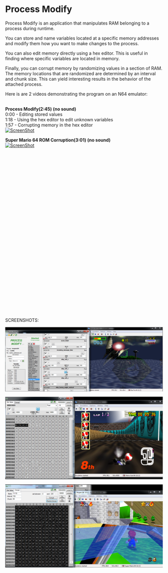 # Process Modify

Process Modify is an application that manipulates RAM belonging to a process during runtime.

You can store and name variables located at a specific memory addresses and modify them how you want to make changes to the process.

You can also edit memory directly using a hex editor. This is useful in finding where specific variables are located in memory.

Finally, you can corrupt memory by randomizing values in a section of RAM. The memory locations that are randomized are determined by an interval and chunk size. This can yield interesting results in the behavior of the attached process.

Here is are 2 videos demonstrating the program on an N64 emulator:<br><br>

**Process Modify(2:45) (no sound)**<br>
0:00 - Editing stored values <br>
1:18 - Using the hex editor to edit unknown variables <br>
1:57 - Corrupting memory in the hex editor <br>
[![ScreenShot](http://img.youtube.com/vi/SKN5lbidbXc/0.jpg)](https://www.youtube.com/watch?v=SKN5lbidbXc)

**Super Mario 64 ROM Corruption(3:01) (no sound)**<br>
[![ScreenShot](http://img.youtube.com/vi/AclNAJOJo1o/0.jpg)](https://www.youtube.com/watch?v=AclNAJOJo1o)

<iframe width="854" height="510" src="" frameborder="0" allowfullscreen></iframe>

SCREENSHOTS:

![Alt text](SCREENSHOTS/pm0.png?raw=true "Screenshot 1")

![Alt text](SCREENSHOTS/pm2.png?raw=true "Screenshot 2")

![Alt text](SCREENSHOTS/pm3.png?raw=true "Screenshot 3")


